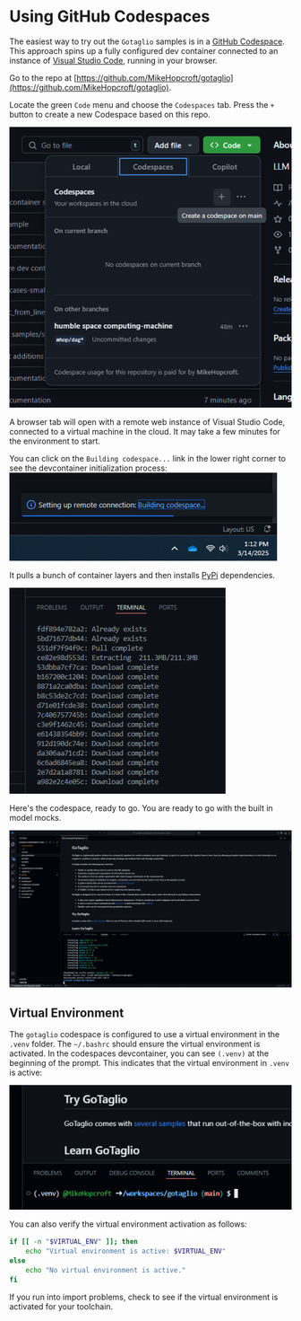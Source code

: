 # Using GitHub Codespaces

The easiest way to try out the `Gotaglio` samples is in a [GitHub Codespace](https://github.com/features/codespaces). This approach spins up a fully configured dev container connected to an instance of [Visual Studio Code](https://code.visualstudio.com/), running in your browser. 

Go to the repo at [https://github.com/MikeHopcroft/gotaglio](https://github.com/MikeHopcroft/gotaglio).

Locate the green `Code` menu and choose the `Codespaces` tab. Press the `+` button to create a new Codespace based on this repo.

![](codespaces.png)

A browser tab will open with a remote web instance of Visual Studio Code, connected to a virtual machine in the cloud. It may take a few minutes for the environment to start.

You can click on the `Building codespace...` link in the lower right corner to see the devcontainer initialization process:
![](./building-codespace.png)

It pulls a bunch of container layers and then installs [PyPi](https://pypi.org/) dependencies.

![](./building-codespace2.png)

Here's the codespace, ready to go. You are ready to go with the built in model mocks.

![](./building-codespace3.png)

## Virtual Environment

The `gotaglio` codespace is configured to use a virtual environment in the `.venv` folder. The `~/.bashrc` should ensure the virtual environment is activated. In the codespaces devcontainer, you can see `(.venv)` at the beginning of the prompt. This indicates that the virtual environment in `.venv` is active:

![](./active-virtual-environment.png)

You can also verify the virtual environment activation as follows:
~~~sh
if [[ -n "$VIRTUAL_ENV" ]]; then
    echo "Virtual environment is active: $VIRTUAL_ENV"
else
    echo "No virtual environment is active."
fi
~~~

If you run into import problems, check to see if the virtual environment is activated for your toolchain.
